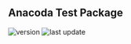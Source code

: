 ## Anacoda Test Package
![version](https://anaconda.org/andreas.wassmer/conda_gc_test/badges/version.svg)
![last update](https://anaconda.org/andreas.wassmer/conda_gc_test/badges/latest_release_date.svg)
